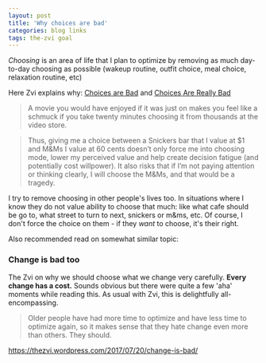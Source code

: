 ```yaml
---
layout: post
title: 'Why choices are bad'
categories: blog links
tags: the-zvi goal
---
```


_Choosing_ is an area of life that I plan to optimize by removing as much day-to-day choosing as possible (wakeup routine, outfit choice, meal choice, relaxation routine, etc) 

Here Zvi explains why: [Choices are Bad](https://thezvi.wordpress.com/2017/07/22/choices-are-bad/) and [Choices Are Really Bad](https://thezvi.wordpress.com/2017/08/12/choices-are-really-bad/)


> A movie you would have enjoyed if it was just on makes you feel like a schmuck if you take twenty minutes choosing it from thousands at the video store.


> Thus, giving me a choice between a Snickers bar that I value at $1 and M&Ms I value at 60 cents doesn’t only force me into choosing mode, lower my perceived value and help create decision fatigue (and potentially cost willpower). It also risks that if I’m not paying attention or thinking clearly, I will choose the M&Ms, and that would be a tragedy.



I try to remove choosing in other people's lives too. In situations where I know they do not value ability to choose that much: like what cafe should be go to, what street to turn to next, snickers or m&ms, etc. Of course, I don't force the choice on them - if they _want_ to choose, it's their right.
  
  
Also recommended read on somewhat similar topic:

### Change is bad too

The Zvi on why we should choose what we change very carefully. **Every change has a cost.** 
Sounds obvious but there were quite a few 'aha' moments while reading this. As usual with Zvi, this is delightfully all-encompassing. 

> Older people have had more time to optimize and have less time to optimize again, so it makes sense that they hate change even more than others. They should.

<https://thezvi.wordpress.com/2017/07/20/change-is-bad/>  

 

 
